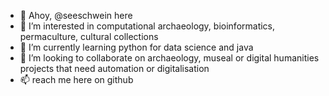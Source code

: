 - 👋 Ahoy, @seeschwein here
- 👀 I’m interested in computational archaeology, bioinformatics, permaculture, cultural collections
- 🌱 I’m currently learning python for data science and java
- 💞️ I’m looking to collaborate on archaeology, museal or digital humanities projects that need automation or digitalisation
- 📫 reach me here on github

<!---
seeschwein/seeschwein is a ✨ special ✨ repository because its `README.md` (this file) appears on your GitHub profile.
You can click the Preview link to take a look at your changes.
--->
